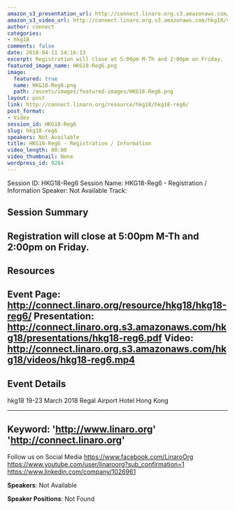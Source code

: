 ```yaml
---
amazon_s3_presentation_url: http://connect.linaro.org.s3.amazonaws.com/hkg18/presentations/hkg18-reg6.pdf
amazon_s3_video_url: http://connect.linaro.org.s3.amazonaws.com/hkg18/videos/hkg18-reg6.mp4
author: connect
categories:
- hkg18
comments: false
date: 2018-04-11 14:16:13
excerpt: Registration will close at 5:00pm M-Th and 2:00pm on Friday.
featured_image_name: HKG18-Reg6.png
image:
  featured: true
  name: HKG18-Reg6.png
  path: /assets/images/featured-images/HKG18-Reg6.png
layout: post
link: http://connect.linaro.org/resource/hkg18/hkg18-reg6/
post_format:
- Video
session_id: HKG18-Reg6
slug: hkg18-reg6
speakers: Not Available
title: HKG18-Reg6 - Registration / Information
video_length: 00:00
video_thumbnail: None
wordpress_id: 9284
---
```


Session ID: HKG18-Reg6
Session Name: HKG18-Reg6 - Registration / Information
Speaker: Not Available
Track: 


## Session Summary
Registration will close at 5:00pm M-Th and 2:00pm on Friday.
---------------------------------------------------
## Resources
Event Page: http://connect.linaro.org/resource/hkg18/hkg18-reg6/
Presentation: http://connect.linaro.org.s3.amazonaws.com/hkg18/presentations/hkg18-reg6.pdf
Video: http://connect.linaro.org.s3.amazonaws.com/hkg18/videos/hkg18-reg6.mp4
 ---------------------------------------------------
## Event Details
hkg18
19-23 March 2018 
Regal Airport Hotel Hong Kong

---------------------------------------------------
Keyword: 
'http://www.linaro.org'
'http://connect.linaro.org'
---------------------------------------------------
Follow us on Social Media
https://www.facebook.com/LinaroOrg
https://www.youtube.com/user/linaroorg?sub_confirmation=1
https://www.linkedin.com/company/1026961

**Speakers**: Not Available

**Speaker Positions**: Not Found